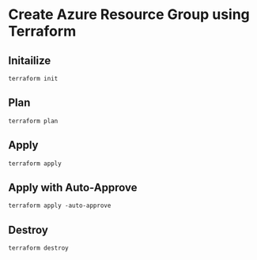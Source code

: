 # Create Azure Resource Group using Terraform

## Initailize 

```
terraform init
```

## Plan 

```
terraform plan
```

## Apply 

```
terraform apply
```

## Apply with Auto-Approve 

```
terraform apply -auto-approve
```

## Destroy 

```
terraform destroy
```
